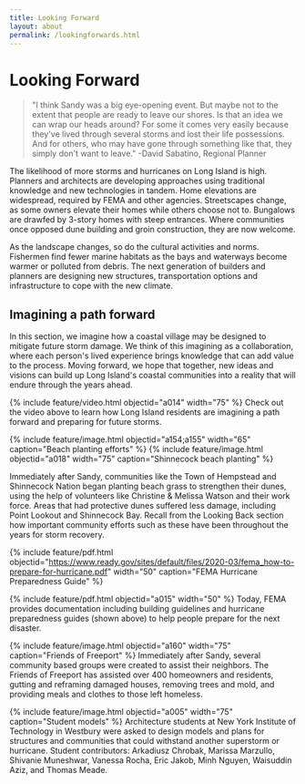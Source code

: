 ```yaml
---
title: Looking Forward
layout: about
permalink: /lookingforwards.html
---
```

# Looking Forward

>"I think Sandy was a big eye-opening event. But maybe not to the extent that people are ready to leave our shores. Is that an idea we can wrap our heads around? For some it comes very easily because they've lived through several storms and lost their life possessions. And for others, who may have gone through something like that, they simply don't want to leave." -David Sabatino, Regional Planner

The likelihood of more storms and hurricanes on Long Island is high. Planners and architects are developing approaches using traditional knowledge and new technologies in tandem. Home elevations are widespread, required by FEMA and other agencies. Streetscapes change, as some owners elevate their homes while others choose not to. Bungalows are drawfed by 3-story homes with steep entrances. Where communities once opposed dune building and groin construction, they are now welcome. 

As the landscape changes, so do the cultural activities and norms. Fishermen find fewer marine habitats as the bays and waterways become warmer or polluted from debris. The next generation of builders and planners are designing new structures, transportation options and infrastructure to cope with the new climate.

## Imagining a path forward
In this section, we imagine how a coastal village may be designed to mitigate future storm damage. We think of this imagining as a collaboration, where each person's lived experience brings knowledge that can add value to the process. Moving forward, we hope that together, new ideas and visions can build up Long Island's coastal communities into a reality that will endure through the years ahead. 

{% include feature/video.html objectid="a014" width="75" %}
Check out the video above to learn how Long Island residents are imagining a path forward and preparing for future storms. 

{% include feature/image.html objectid="a154;a155" width="65" caption="Beach planting efforts" %}
{% include feature/image.html objectid="a018" width="75" caption="Shinnecock beach planting" %}

Immediately after Sandy, communities like the Town of Hempstead and Shinnecock Nation began planting beach grass to strengthen their dunes, using the help of volunteers like Christine & Melissa Watson and their work force. Areas that had protective dunes suffered less damage, including Point Lookout and Shinnecock Bay. Recall from the Looking Back section how important community efforts such as these have been throughout the years for storm recovery. 


{% include feature/pdf.html objectid="https://www.ready.gov/sites/default/files/2020-03/fema_how-to-prepare-for-hurricane.pdf" width="50" caption="FEMA Hurricane Preparedness Guide" %}

{% include feature/pdf.html objectid="a015" width="50" %}
Today, FEMA provides documentation including building guidelines and hurricane preparedness guides (shown above) to help people prepare for the next disaster. 

{% include feature/image.html objectid="a160" width="75" caption="Friends of Freeport" %}
Immediately after Sandy, several community based groups were created to assist their neighbors.  The Friends of Freeport has assisted over 400 homeowners and residents, gutting and reframing damaged houses, removing trees and mold, and providing meals and clothes to those left homeless. 


{% include feature/image.html objectid="a005" width="75" caption="Student models" %}
Architecture students at New York Institute of Technology in Westbury were asked to design models and plans for structures and communities that could withstand another superstorm or hurricane.  Student contributors: Arkadiusz Chrobak, Marissa Marzullo, Shivanie Muneshwar, Vanessa Rocha, Eric Jakob, Minh Nguyen, Waisuddin Aziz, and Thomas Meade.




